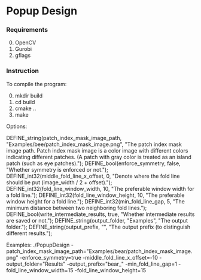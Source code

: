 # Popup Design

### Requirements

0. OpenCV
1. Gurobi
2. gflags

### Instruction

To compile the program:

0. mkdir build
1. cd build
2. cmake ..
3. make


Options:

DEFINE_string(patch_index_mask_image_path, "Examples/bee/patch_index_mask_image.png", "The patch index mask image path. Patch index mask image is a color image with different colors indicating different patches. (A patch with gray color is treated as an island patch (such as eye patches).");
DEFINE_bool(enforce_symmetry, false, "Whether symmetry is enforced or not.");
DEFINE_int32(middle_fold_line_x_offset, 0, "Denote where the fold line should be put (image_width /  2 + offset).");
DEFINE_int32(fold_line_window_width, 10, "The preferable window width for a fold line.");
DEFINE_int32(fold_line_window_height, 10, "The preferable window height for a fold line.");
DEFINE_int32(min_fold_line_gap, 5, "The minimum distance between two neighboring fold lines.");
DEFINE_bool(write_intermediate_results, true, "Whether intermediate results are saved or not.");
DEFINE_string(output_folder, "Examples", "The output folder.");
DEFINE_string(output_prefix, "", "The output prefix (to distinguish different results.");


Examples:
./PopupDesign -patch_index_mask_image_path="Examples/bear/patch_index_mask_image.png" -enforce_symmetry=true -middle_fold_line_x_offset=-10 -output_folder="Results" -output_prefix="bear_" -min_fold_line_gap=1 -fold_line_window_width=15 -fold_line_window_height=15

